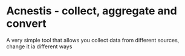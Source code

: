 # Acnestis - collect, aggregate and convert

A very simple tool that allows you collect data from different sources, change it ia different ways
